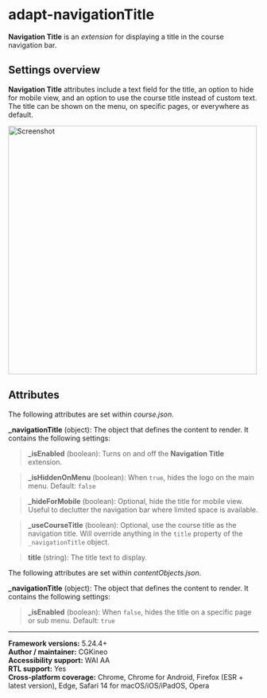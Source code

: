 # adapt-navigationTitle

**Navigation Title** is an *extension* for displaying a title in the course navigation bar.

## Settings overview

**Navigation Title** attributes include a text field for the title, an option to hide for mobile view, and an option to use the course title instead of custom text. The title can be shown on the menu, on specific pages, or everywhere as default.

<img src='https://user-images.githubusercontent.com/898168/210417005-3c2f0e9d-b1f0-4a7b-815c-33c3a6921965.jpg' width="500" alt="Screenshot">

## Attributes

The following attributes are set within *course.json*.

**\_navigationTitle** (object):
The object that defines the content to render. It contains the following settings:

> **\_isEnabled** (boolean):
Turns on and off the **Navigation Title** extension.

> **\_isHiddenOnMenu** (boolean):
When `true`, hides the logo on the main menu. Default: `false`

> **\_hideForMobile** (boolean):
Optional, hide the title for mobile view. Useful to declutter the navigation bar where limited space is available.

> **\_useCourseTitle** (boolean):
Optional, use the course title as the navigation title. Will override anything in the `title` property of the `_navigationTitle` object.

> **title** (string):
The title text to display.

The following attributes are set within _contentObjects.json_.

**\_navigationTitle** (object):
The object that defines the content to render. It contains the following settings:

> **\_isEnabled** (boolean):
When `false`, hides the title on a specific page or sub menu. Default: `true`

----------------------------
**Framework versions:**  5.24.4+<br>
**Author / maintainer:** CGKineo<br>
**Accessibility support:** WAI AA<br>
**RTL support:** Yes<br>
**Cross-platform coverage:** Chrome, Chrome for Android, Firefox (ESR + latest version), Edge, Safari 14 for macOS/iOS/iPadOS, Opera<br>
